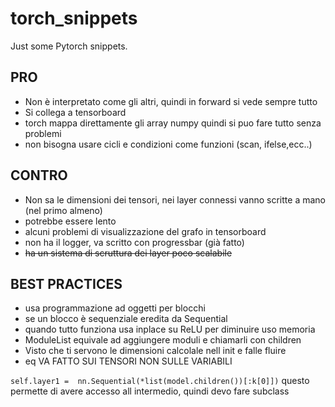 # torch_snippets

Just some Pytorch snippets.

## PRO
- Non è interpretato come gli altri, quindi in forward si vede sempre tutto
- Si collega a tensorboard
- torch mappa direttamente gli array numpy quindi si puo fare tutto senza problemi
- non bisogna usare cicli e condizioni come funzioni (scan, ifelse,ecc..)

## CONTRO
- Non sa le dimensioni dei tensori, nei layer connessi vanno scritte a mano (nel primo almeno)
- potrebbe essere lento
- alcuni problemi di visualizzazione del grafo in tensorboard
- non ha il logger, va scritto con progressbar (già fatto)
- ~~ha un sistema di scruttura dei layer poco scalabile~~

## BEST PRACTICES
- usa programmazione ad oggetti per blocchi
- se un blocco è sequenziale eredita da Sequential
- quando tutto funziona usa inplace su ReLU per diminuire uso memoria
- ModuleList equivale ad aggiungere moduli e chiamarli con children
- Visto che ti servono le dimensioni calcolale nell init e falle fluire
- eq VA FATTO SUI TENSORI NON SULLE VARIABILI

``` self.layer1 =  nn.Sequential(*list(model.children())[:k[0]]) ```
questo permette di avere accesso all intermedio, quindi devo fare subclass
